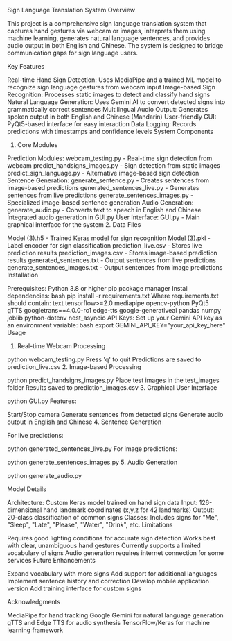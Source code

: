 Sign Language Translation System
Overview

This project is a comprehensive sign language translation system that captures hand gestures via webcam or images, interprets them using machine learning, generates natural language sentences, and provides audio output in both English and Chinese. The system is designed to bridge communication gaps for sign language users.

Key Features

Real-time Hand Sign Detection: Uses MediaPipe and a trained ML model to recognize sign language gestures from webcam input
Image-based Sign Recognition: Processes static images to detect and classify hand signs
Natural Language Generation: Uses Gemini AI to convert detected signs into grammatically correct sentences
Multilingual Audio Output: Generates spoken output in both English and Chinese (Mandarin)
User-friendly GUI: PyQt5-based interface for easy interaction
Data Logging: Records predictions with timestamps and confidence levels
System Components

1. Core Modules

Prediction Modules:
webcam_testing.py - Real-time sign detection from webcam
predict_handsigns_images.py - Sign detection from static images
predict_sign_language.py - Alternative image-based sign detection
Sentence Generation:
generate_sentence.py - Creates sentences from image-based predictions
generated_sentences_live.py - Generates sentences from live predictions
generate_sentences_images.py - Specialized image-based sentence generation
Audio Generation:
generate_audio.py - Converts text to speech in English and Chinese
Integrated audio generation in GUI.py
User Interface:
GUI.py - Main graphical interface for the system
2. Data Files

Model (3).h5 - Trained Keras model for sign recognition
Model (3).pkl - Label encoder for sign classification
prediction_live.csv - Stores live prediction results
prediction_images.csv - Stores image-based prediction results
generated_sentences.txt - Output sentences from live predictions
generate_sentences_images.txt - Output sentences from image predictions
Installation

Prerequisites:
Python 3.8 or higher
pip package manager
Install dependencies:
bash
pip install -r requirements.txt
Where requirements.txt should contain:
text
tensorflow>=2.0
mediapipe
opencv-python
PyQt5
gTTS
googletrans==4.0.0-rc1
edge-tts
google-generativeai
pandas
numpy
joblib
python-dotenv
nest_asyncio
API Keys:
Set up your Gemini API key as an environment variable:
bash
export GEMINI_API_KEY="your_api_key_here"
Usage

1. Real-time Webcam Processing


python webcam_testing.py
Press 'q' to quit
Predictions are saved to prediction_live.csv
2. Image-based Processing


python predict_handsigns_images.py
Place test images in the test_images folder
Results saved to prediction_images.csv
3. Graphical User Interface


python GUI.py
Features:

Start/Stop camera
Generate sentences from detected signs
Generate audio output in English and Chinese
4. Sentence Generation

For live predictions:


python generated_sentences_live.py
For image predictions:

python generate_sentences_images.py
5. Audio Generation

python generate_audio.py

Model Details

Architecture: Custom Keras model trained on hand sign data
Input: 126-dimensional hand landmark coordinates (x,y,z for 42 landmarks)
Output: 20-class classification of common signs
Classes: Includes signs for "Me", "Sleep", "Late", "Please", "Water", "Drink", etc.
Limitations

Requires good lighting conditions for accurate sign detection
Works best with clear, unambiguous hand gestures
Currently supports a limited vocabulary of signs
Audio generation requires internet connection for some services
Future Enhancements

Expand vocabulary with more signs
Add support for additional languages
Implement sentence history and correction
Develop mobile application version
Add training interface for custom signs


Acknowledgments

MediaPipe for hand tracking
Google Gemini for natural language generation
gTTS and Edge TTS for audio synthesis
TensorFlow/Keras for machine learning framework
